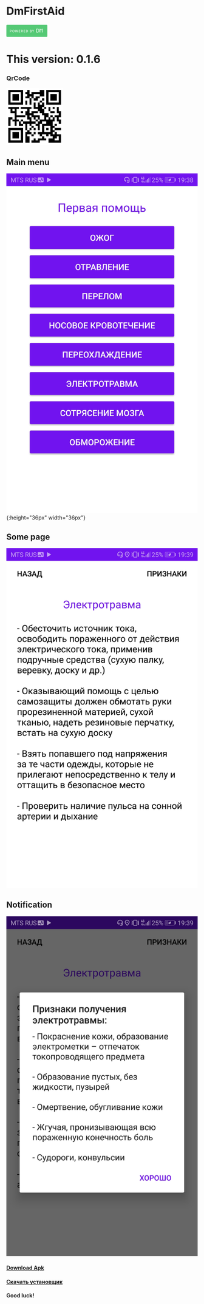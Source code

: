 # DmFirstAid

[![N|Solid](https://raw.githubusercontent.com/DormantMan/KlgEdu/master/thumb.png)](https://dormantman.tilda.ws/)

# This version: 0.1.6

### QrCode
![QrCode](https://raw.githubusercontent.com/DormantMan/Android/master/DmFirstAid/img/QrCode150.png)

## Main menu
![Menu](https://raw.githubusercontent.com/DormantMan/Android/master/DmFirstAid/img/menu.jpg){:height="36px" width="36px"}

## Some page
![Page](https://raw.githubusercontent.com/DormantMan/Android/master/DmFirstAid/img/page.jpg)

## Notification
![Notif](https://raw.githubusercontent.com/DormantMan/Android/master/DmFirstAid/img/notif.jpg)

#### [Download Apk](https://bit.ly/DmFirstAids)
#### [Скачать установщик](https://bit.ly/DmFirstAids)

**Good luck!**
